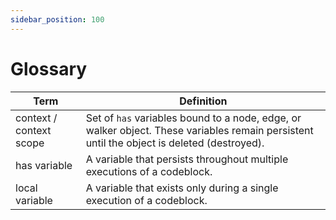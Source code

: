 ```yaml
---
sidebar_position: 100
---
```


# Glossary

| **Term** | **Definition** |
| --- | --- |
| context / context scope | Set of `has` variables bound to a node, edge, or walker object. These variables remain persistent until the object is deleted (destroyed). |
| has variable | A variable that persists throughout multiple executions of a codeblock. |
| local variable | A variable that exists only during a single execution of a codeblock. |

